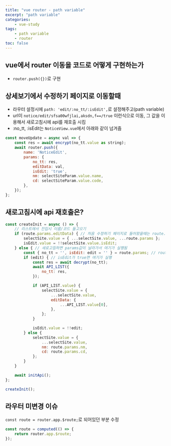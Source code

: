```yaml
--- 
title: "vue router - path variable" 
excerpt: "path variable"
categories: 
    - vue-study
tags: 
    - path variable
    - router
toc: false
--- 
```

## vue에서 router 이동을 코드로 어떻게 구현하는가

- `router.push({})`로 구현

## 상세보기에서 수정하기 페이지로 이동할때

- 라우터 설정시에 `path: 'edit/:no_tt/:isEdit',`로 설정해주고(path variable)
- url이 `notice/edit/sfsa00wfjlai,aksdn,f==/true` 이런식으로 이동, 그 값을 이용해서 새로고침시에 api를 재호출 시킴  
- :no_tt, :isEdit는 `NoticeView.vue`에서 아래와 같이 넘겨줌
```javascript
const moveUpdate = async val => {
    const res = await encrypt(no_tt.value as string);
    await router.push({
        name: 'NoticeEdit',
        params: {
            no_tt: res,
            editData: val,
            isEdit: 'true',
            nm: selectSiteParam.value.name,
            cd: selectSiteParam.value.code,
        },
    });
};
```

## 새로고침시에 api 재호출은?

```javascript
const createInit = async () => {
    // 리스트에서 진입시 이름/코드 들고오기
    if (route.params.editData) { // 처음 수정하기 페이지로 들어왔을때는 route.params.editData값을 가지고 있어서 여기가 실행됨
        selectSite.value = { ...selectSite.value, ...route.params };
        isEdit.value = !!selectSite.value.isEdit;
    } else { // 새로고침하면 params값이 날라가서 여기가 실행됨
        const { no_tt = '', isEdit: edit = '' } = route.params; // route.params에 비구조화할당으로 no_tt와 isEdit에 path variable로 넘어온 값을 넣어줌(isEdit: edit는 isEdit를 edit로 변환 / 그리고  = ''은 값이 없으면 빈문자열을 넣어주라는 default값)
        if (edit) { // isEdit가 true면 여기가 실행 
            const res = await decrypt(no_tt);
            await API_LIST({
                no_tt: res,
            });

            if (API_LIST.value) {
                selectSite.value = {
                    ...selectSite.value,
                    editData: {
                        ...API_LIST.value[0],
                    },
                };
            }

            isEdit.value = !!edit;
        } else {
            selectSite.value = {
                ...selectSite.value,
                nm: route.params.nm,
                cd: route.params.cd,
            };
        }
    }

    await initApi();
};

createInit();
```

## 라우터 미변경 이슈

`const route = router.app.$route;`로 되어있던 부분 수정

```javascript
const route = computed(() => {
    return router.app.$route;
});
```




